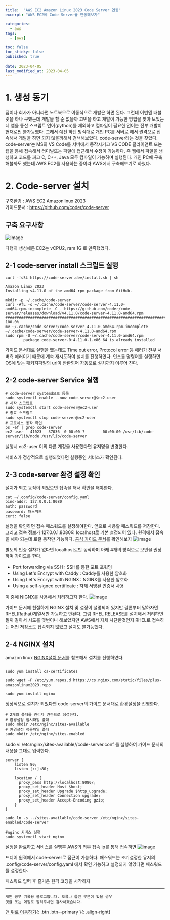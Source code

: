 ```yaml
---
title:  "AWS EC2 Amazon Linux 2023 Code Server 연동" 
excerpt: "AWS EC2에 Code Server를 연동해보자"

categories:
  - aws
tags:
  - [aws]

toc: false
toc_sticky: false
published: true
 
date: 2023-04-05
last_modified_at: 2023-04-05
---
```


# 1. 생성 동기

집이나 회사가 아니라면 노트북으로 이동식으로 개발은 하면 된다. 그런데 이번엔 태블릿을 하나 구했는데 개발을 할 순 없을까 고민을 하고 개발이 가능한 방법을 찾아 보았는데 앱을 통산 스크립트 언어(python)를 제외하고 컴파일이 필요한 언어는 전부 개발이 현재로썬 불가능했다. 그래서 예전 하던 방식대로 개인 PC를 서버로 해서 원격으로 접속해서 개발을 하면 되지 않을까해서 검색해보았다. code-server라는 것을 찾았다. code-server는 MS의 VS Code를 서버에서 동작시키고 VS CODE 클라이언트 또는 웹을 통해 접속해서 터미널또는 파일에 접근해서 수정이 가능하다.
즉 웹에서 파일을 생성하고 코드를 짜고 C, C++, Java 모두 컴파일이 가능하며 실행된다. 개인 PC에 구축해볼까도 했는데 AWS EC2를 사용하는 중이라 AWS에서 구축해보기로 하였다.

# 2. Code-server 설치 

구축환경 : AWS EC2 Amazonlinux 2023
<br>
가이드문서 : https://github.com/coder/code-server

구축 요구사항
-
![image](https://user-images.githubusercontent.com/13990392/229999855-d993fe9b-213a-4382-8d9f-3cb195fed467.png)

다행히 생성해둔 EC2는 vCPU2, ram 1G 로 만족했었다.

## 2-1 code-server install 스크립트 실행

```
curl -fsSL https://code-server.dev/install.sh | sh

Amazon Linux 2023
Installing v4.11.0 of the amd64 rpm package from GitHub.

mkdir -p ~/.cache/code-server
curl -#fL -o ~/.cache/code-server/code-server-4.11.0-amd64.rpm.incomplete -C - https://github.com/coder/code-server/releases/download/v4.11.0/code-server-4.11.0-amd64.rpm
######################################################################## 100.0%
mv ~/.cache/code-server/code-server-4.11.0-amd64.rpm.incomplete ~/.cache/code-server/code-server-4.11.0-amd64.rpm
sudo rpm -U ~/.cache/code-server/code-server-4.11.0-amd64.rpm
        package code-server-0:4.11.0-1.x86_64 is already installed
```
가이드 문서대로 실행을 했는데도 Time out error, Protocol error 등 에러가 전부 서버측 에러이기 때문에 계속 재시도하여 설치를 진행하였다.
인스톨 명령어를 실행하면 OS에 맞는 패키지파일의 url이 반환되어 자동으로 설치까지 이루어 진다.


## 2-2 code-server Service 실행
```
# code-server systemd으로 등록
sudo systemctl enable --now code-server@$ec2-user
# 시작 스크립트
sudo systemctl start code-server@ec2-user
# 종료 스크립트
sudo systemctl stop code-server@ec2-user
# 프로세스 동작 확인
ps -ef | grep code-server
ec2-user   41023   37036  0 00:00 ?        00:00:00 /usr/lib/code-server/lib/node /usr/lib/code-server
```
실행시 ec2-user 이외 다른 계정을 사용했다면 유저명을 변경한다.

서비스가 정상적으로 실행되었다면 실행중인 서비스가 확인된다.

## 2-3 code-server 환경 설정 확인

설치가 되고 동작이 되었으면 접속을 해서 확인을 해야한다. 
```
cat ~/.config/code-server/config.yaml 
bind-addr: 127.0.0.1:8080
auth: password
password: 패스워드
cert: false
```
설정을 확인하면 접속 패스워드를 설정해야한다. 앞으로 사용할 패스워드를 저장한다.
그리고 접속 정보가 127.0.0.1:8080의 localhost로 기본 설정되어 있다. 원격에서 접속을 해야 되는데 로컬 동작만 가능하다. [공식 가이드 문서](https://github.com/coder/code-server/blob/main/docs/guide.md#3-expose-code-server)를 확인해보자
![image](https://user-images.githubusercontent.com/13990392/230012928-9fc38cb2-f67c-4b5c-8778-e45c628860d3.png)

별도의 인증 절차가 없다면 localhost로만 동작하며 아래 4개의 방식으로 보안을 권장하며 가이드를 한다.
- Port forwarding via SSH : SSH를 통한 포트 포워딩
- Using Let's Encrypt with Caddy : Caddy를 사용한 암호화
- Using Let's Encrypt with NGINX : NGINX를 사용한 암호화
- Using a self-signed certificate : 자체 서명된 인증서 사용

이 중에 NIGNX를 사용해서 처리하고자 한다. 
![image](https://user-images.githubusercontent.com/13990392/230014091-0ae2556a-3d4f-484e-8283-fd6ebca908a3.png)

가이드 문서에 친절하게 NGINX 설치 및 설정이 설명되어 있지만 결론부터 말하자면 
RHEL(Rathat)계열서만 가능하고 안된다. 그럼 RHEL RELEASE를 설치해서 처리하면 될꺼 같아서 시도를 몇번이나 해보았지만 AWS에서 자체 차단한것인지 RHEL로 접속하는 어떤 저장소도 접속되지 않았고 설치도 불가능했다.

## 2-4 NGINX 설치

amazon linux [NGINX설치 문서](https://cs.nginx.com/static/instr/amazonlinux2023.html)를 참조해서 설치를 진행하였다.
```

sudo yum install ca-certificates

sudo wget -P /etc/yum.repos.d https://cs.nginx.com/static/files/plus-amazonlinux2023.repo

sudo yum install nginx

```

정상적으로 설치가 되었다면 code-server의 가이드 문서대로 환경설정을 진행한다.

```
# 2개의 폴더를 관리자 권한으로 생성한다.
# 환경설정 임시파일 폴더
sudo mkdir /etc/nginx/sites-available
# 환경설정 적용파일 폴더
sudo mkdir /etc/nginx/sites-enabled
```

sudo vi /etc/nginx/sites-available//code-server.conf
를 실행하여 가이드 문서의 내용을 그대로 입력한다.
```
server {
    listen 80;
    listen [::]:80;

    location / {
      proxy_pass http://localhost:8080/;
      proxy_set_header Host $host;
      proxy_set_header Upgrade $http_upgrade;
      proxy_set_header Connection upgrade;
      proxy_set_header Accept-Encoding gzip;
    }
}
```

```
sudo ln -s ../sites-available/code-server /etc/nginx/sites-enabled/code-server

#nginx 서비스 실행
sudo systemctl start nginx
``` 
설정을 완료하고 서비스를 실행후 AWS의 외부 접속 ip를 통해 접속하면 
![image](https://user-images.githubusercontent.com/13990392/230030731-8301ac51-7faa-486a-adfb-977866c189e2.png)

드디어 원격에서 code-server로 접근이 가능하다.
패스워드는 초기설정한 유저의 .config/code-server/config.yaml 에서 확인 가능하고 설정되지 않았다면 패스워드를 설정한다.

패스워드 입력 후 즐거운 원격 코딩을 시작하자

***
    개인 공부 기록용 블로그입니다. 오류나 틀린 부분이 있을 경우 
    댓글 또는 메일로 알려주시면 감사하겠습니다.

[맨 위로 이동하기](#){: .btn .btn--primary }{: .align-right}



